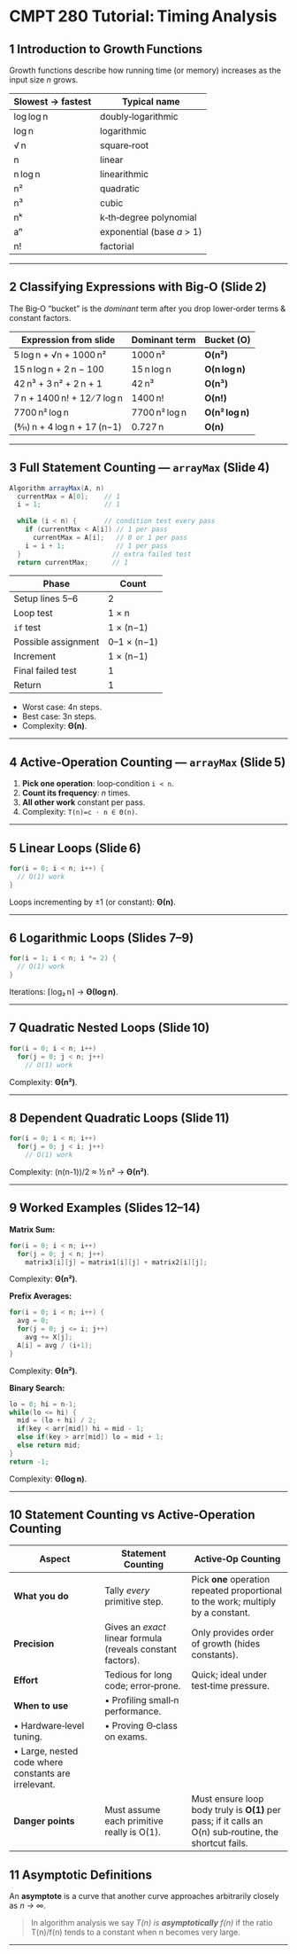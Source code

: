 
# CMPT 280 Tutorial: Timing Analysis

## 1  Introduction to Growth Functions

Growth functions describe how running time (or memory) increases as the input size *n* grows.

| Slowest → fastest | Typical name               |
| ----------------- | -------------------------- |
| log log n         | doubly‑logarithmic         |
| log n             | logarithmic                |
| √ n               | square‑root                |
| n                 | linear                     |
| n log n           | linearithmic               |
| n²                | quadratic                  |
| n³                | cubic                      |
| nᵏ                | k‑th‑degree polynomial     |
| aⁿ                | exponential (base *a* > 1) |
| n!                | factorial                  |

---

## 2  Classifying Expressions with Big‑O (Slide 2)

The Big‑O “bucket” is the *dominant* term after you drop lower‑order terms & constant factors.

| Expression from slide         | Dominant term | Bucket (O)      |
| ----------------------------- | ------------- | --------------- |
| 5 log n + √n + 1000 n²        | 1000 n²       | **O(n²)**       |
| 15 n log n + 2 n − 100        | 15 n log n    | **O(n log n)**  |
| 42 n³ + 3 n² + 2 n + 1        | 42 n³         | **O(n³)**       |
| 7 n + 1400 n! + 12 ∕ 7 log n  | 1400 n!       | **O(n!)**       |
| 7700 n² log n                 | 7700 n² log n | **O(n² log n)** |
| (8⁄11) n + 4 log n + 17 (n−1) | 0.727 n       | **O(n)**        |

---

## 3  Full Statement Counting — `arrayMax` (Slide 4)

```java
Algorithm arrayMax(A, n)
  currentMax = A[0];    // 1
  i = 1;                // 1
  
  while (i < n) {       // condition test every pass
    if (currentMax < A[i]) // 1 per pass
      currentMax = A[i];   // 0 or 1 per pass
    i = i + 1;             // 1 per pass
  }                       // extra failed test
  return currentMax;      // 1
```

| Phase               | Count       |
| ------------------- | ----------- |
| Setup lines 5–6     | 2           |
| Loop test           | 1 × n       |
| `if` test           | 1 × (n−1)   |
| Possible assignment | 0–1 × (n−1) |
| Increment           | 1 × (n−1)   |
| Final failed test   | 1           |
| Return              | 1           |

- Worst case: 4n steps.
- Best case: 3n steps.
- Complexity: **Θ(n)**.

---

## 4  Active‑Operation Counting — `arrayMax` (Slide 5)

1. **Pick one operation**: loop‑condition `i < n`.
2. **Count its frequency**: *n* times.
3. **All other work** constant per pass.
4. Complexity: `T(n)=c · n ∈ Θ(n)`.

---

## 5  Linear Loops (Slide 6)

```java
for(i = 0; i < n; i++) {
  // O(1) work
}
```

Loops incrementing by ±1 (or constant): **Θ(n)**.

---

## 6  Logarithmic Loops (Slides 7–9)

```java
for(i = 1; i < n; i *= 2) {
  // O(1) work
}
```

Iterations: ⌈log₂ n⌉ → **Θ(log n)**.

---

## 7  Quadratic Nested Loops (Slide 10)

```java
for(i = 0; i < n; i++)
  for(j = 0; j < n; j++)
    // O(1) work
```

Complexity: **Θ(n²)**.

---

## 8  Dependent Quadratic Loops (Slide 11)

```java
for(i = 0; i < n; i++)
  for(j = 0; j < i; j++)
    // O(1) work
```

Complexity: (n(n-1))/2 ≈ ½ n² → **Θ(n²)**.

---

## 9  Worked Examples (Slides 12–14)

**Matrix Sum:**

```java
for(i = 0; i < n; i++)
  for(j = 0; j < n; j++)
    matrix3[i][j] = matrix1[i][j] + matrix2[i][j];
```

Complexity: **Θ(n²)**.

**Prefix Averages:**

```java
for(i = 0; i < n; i++) {
  avg = 0;
  for(j = 0; j <= i; j++)
    avg += X[j];
  A[i] = avg / (i+1);
}
```

Complexity: **Θ(n²)**.

**Binary Search:**

```java
lo = 0; hi = n-1;
while(lo <= hi) {
  mid = (lo + hi) / 2;
  if(key < arr[mid]) hi = mid - 1;
  else if(key > arr[mid]) lo = mid + 1;
  else return mid;
}
return -1;
```

Complexity: **Θ(log n)**.

---

## 10  Statement Counting vs Active‑Operation Counting

| Aspect                                               | Statement Counting                                          | Active‑Op Counting                                                                                     |
| ---------------------------------------------------- | ----------------------------------------------------------- | ------------------------------------------------------------------------------------------------------ |
| **What you do**                                      | Tally *every* primitive step.                               | Pick **one** operation repeated proportional to the work; multiply by a constant.                      |
| **Precision**                                        | Gives an *exact* linear formula (reveals constant factors). | Only provides order of growth (hides constants).                                                       |
| **Effort**                                           | Tedious for long code; error‑prone.                         | Quick; ideal under test‑time pressure.                                                                 |
| **When to use**                                      | • Profiling small‑n performance.                            |                                                                                                        |
| • Hardware‑level tuning.                             | • Proving Θ‑class on exams.                                 |                                                                                                        |
| • Large, nested code where constants are irrelevant. |                                                             |                                                                                                        |
| **Danger points**                                    | Must assume each primitive really is O(1).                  | Must ensure loop body truly is **O(1)** per pass; if it calls an O(n) sub‑routine, the shortcut fails. |

## 11  Asymptotic Definitions

An **asymptote** is a curve that another curve approaches arbitrarily closely as *n → ∞*.

> In algorithm analysis we say *T(n) is ****asymptotically**** f(n)* if the ratio T(n)/f(n) tends to a constant when n becomes very large.
---

